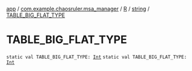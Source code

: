 [app](../../../index.md) / [com.example.chaosruler.msa_manager](../../index.md) / [R](../index.md) / [string](index.md) / [TABLE_BIG_FLAT_TYPE](.)

# TABLE_BIG_FLAT_TYPE

`static val TABLE_BIG_FLAT_TYPE: `[`Int`](https://kotlinlang.org/api/latest/jvm/stdlib/kotlin/-int/index.html)
`static val TABLE_BIG_FLAT_TYPE: `[`Int`](https://kotlinlang.org/api/latest/jvm/stdlib/kotlin/-int/index.html)